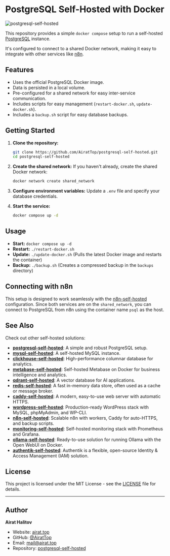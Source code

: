 # PostgreSQL Self-Hosted with Docker

![postgresql-self-hosted](https://repository-images.githubusercontent.com/1070266134/cf88736c-7e39-4330-887d-b08793d8708a)

This repository provides a simple `docker compose` setup to run a self-hosted [PostgreSQL](https://www.postgresql.org/) instance.

It's configured to connect to a shared Docker network, making it easy to integrate with other services like [n8n](https://github.com/AiratTop/n8n-self-hosted).

## Features

- Uses the official PostgreSQL Docker image.
- Data is persisted in a local volume.
- Pre-configured for a shared network for easy inter-service communication.
- Includes scripts for easy management (`restart-docker.sh`, `update-docker.sh`).
- Includes a `backup.sh` script for easy database backups.

## Getting Started

1.  **Clone the repository:**
    ```bash
    git clone https://github.com/AiratTop/postgresql-self-hosted.git
    cd postgresql-self-hosted
    ```

2.  **Create the shared network:**
    If you haven't already, create the shared Docker network:
    ```bash
    docker network create shared_network
    ```

3.  **Configure environment variables:**
    Update a `.env` file and specify your database credentials.

4.  **Start the service:**
    ```bash
    docker compose up -d
    ```

## Usage

-   **Start:** `docker compose up -d`
-   **Restart:** `./restart-docker.sh`
-   **Update:** `./update-docker.sh` (Pulls the latest Docker image and restarts the container)
-   **Backup:** `./backup.sh` (Creates a compressed backup in the `backups` directory)

## Connecting with n8n

This setup is designed to work seamlessly with the [n8n-self-hosted](https://github.com/AiratTop/n8n-self-hosted) configuration. Since both services are on the `shared_network`, you can connect to PostgreSQL from n8n using the container name `psql` as the host.

## See Also

Check out other self-hosted solutions:

-   [**postgresql-self-hosted**](https://github.com/AiratTop/postgresql-self-hosted): A simple and robust PostgreSQL setup.
-   [**mysql-self-hosted**](https://github.com/AiratTop/mysql-self-hosted): A self-hosted MySQL instance.
-   [**clickhouse-self-hosted**](https://github.com/AiratTop/clickhouse-self-hosted): High-performance columnar database for analytics.
-   [**metabase-self-hosted**](https://github.com/AiratTop/metabase-self-hosted): Self-hosted Metabase on Docker for business intelligence and analytics.
-   [**qdrant-self-hosted**](https://github.com/AiratTop/qdrant-self-hosted): A vector database for AI applications.
-   [**redis-self-hosted**](https://github.com/AiratTop/redis-self-hosted): A fast in-memory data store, often used as a cache or message broker.
-   [**caddy-self-hosted**](https://github.com/AiratTop/caddy-self-hosted): A modern, easy-to-use web server with automatic HTTPS.
-   [**wordpress-self-hosted**](https://github.com/AiratTop/wordpress-self-hosted): Production-ready WordPress stack with MySQL, phpMyAdmin, and WP-CLI.
-   [**n8n-self-hosted**](https://github.com/AiratTop/n8n-self-hosted): Scalable n8n with workers, Caddy for auto-HTTPS, and backup scripts.
-   [**monitoring-self-hosted**](https://github.com/AiratTop/monitoring-self-hosted): Self-hosted monitoring stack with Prometheus and Grafana.
-   [**ollama-self-hosted**](https://github.com/AiratTop/ollama-self-hosted): Ready-to-use solution for running Ollama with the Open WebUI on Docker.
-   [**authentik-self-hosted**](https://github.com/AiratTop/authentik-self-hosted): Authentik is a flexible, open-source Identity & Access Management (IAM) solution.

## License

This project is licensed under the MIT License - see the [LICENSE](LICENSE) file for details.

---

## Author

**Airat Halitov**

- Website: [airat.top](https://airat.top)
- GitHub: [@AiratTop](https://github.com/AiratTop)
- Email: [mail@airat.top](mailto:mail@airat.top)
- Repository: [postgresql-self-hosted](https://github.com/AiratTop/postgresql-self-hosted)